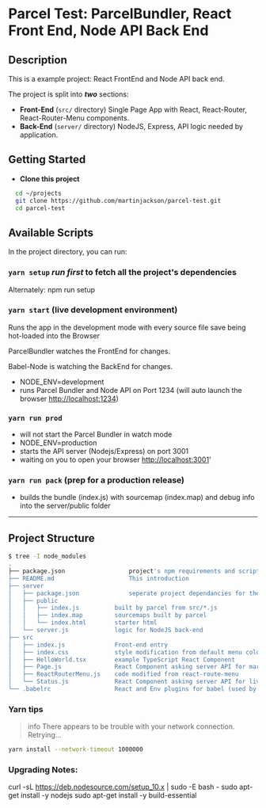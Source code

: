 
# Parcel Test: ParcelBundler, React Front End, Node API Back End

## Description

This is a example project: React FrontEnd and Node API back end.

The project is split into **_two_** sections:

- **Front-End** (`src/` directory) Single Page App with React, React-Router, React-Router-Menu components.
- **Back-End** (`server/` directory) NodeJS, Express, API logic needed by application.

## Getting Started

- __Clone this project__

```bash
  cd ~/projects
  git clone https://github.com/martinjackson/parcel-test.git
  cd parcel-test
```

## Available Scripts

In the project directory, you can run:

### `yarn setup`    *run first* to fetch all the project's dependencies

Alternately: npm run setup

### `yarn start`   (live development environment)

Runs the app in the development mode with every source file save being hot-loaded into the Browser

ParcelBundler watches the FrontEnd for changes.

Babel-Node is watching the BackEnd for changes.

- NODE_ENV=development
- runs Parcel Bundler and Node API on Port 1234
   (will auto launch the browser [http://localhost:1234](http://localhost:8080))

### `yarn run prod`

- will not start the Parcel Bundler in watch mode
- NODE_ENV=production
- starts the API server (Nodejs/Express) on port 3001
- waiting on you to open your browser [http://localhost:3001](http://localhost:3001)'

### `yarn run pack`  (prep for a production release)

- builds the bundle (index.js) with sourcemap (index.map) and debug info into the server/public folder

----------------

## Project Structure

```bash
$ tree -I node_modules
.
├── package.json                  project's npm requirements and scripts
├── README.md                     This introduction
├── server
│   ├── package.json              seperate project dependancies for the back-end
│   ├── public
│   │   ├── index.js          built by parcel from src/*.js
│   │   ├── index.map         sourcemaps built by parcel
│   │   └── index.html        starter html
│   └── server.js             logic for NodeJS back-end
├── src
│   ├── index.js              Front-end entry
│   ├── index.css             style modification from default menu colors
│   ├── HelloWorld.tsx        example TypeScript React Component
│   ├── Page.js               React Component asking server API for markdown file
│   ├── ReactRouterMenu.js    code modified from react-route-menu
│   └── Status.js             React Component asking server API for live JSON
└── .babelrc                  React and Env plugins for babel (used by parcel Bundler)

```

### Yarn tips

> info There appears to be trouble with your network connection. Retrying...

```bash
yarn install --network-timeout 1000000
```

### Upgrading Notes:

curl -sL https://deb.nodesource.com/setup_10.x | sudo -E bash -
sudo apt-get install -y nodejs
sudo apt-get install -y build-essential

